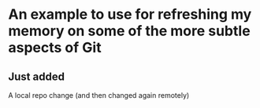 # An example to use for refreshing my memory on some of the more subtle aspects of Git

## Just added

A local repo change (and then changed again remotely)
